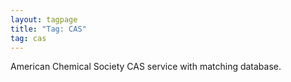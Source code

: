 ```yaml
---
layout: tagpage
title: "Tag: CAS"
tag: cas
---
```


American Chemical Society CAS service with matching database.
